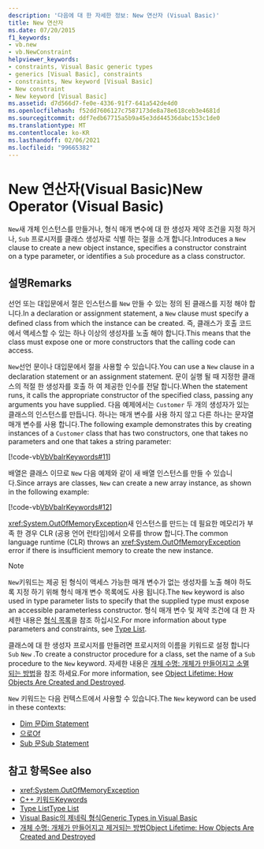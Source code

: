 ```yaml
---
description: '다음에 대 한 자세한 정보: New 연산자 (Visual Basic)'
title: New 연산자
ms.date: 07/20/2015
f1_keywords:
- vb.new
- vb.NewConstraint
helpviewer_keywords:
- constraints, Visual Basic generic types
- generics [Visual Basic], constraints
- constraints, New keyword [Visual Basic]
- New constraint
- New keyword [Visual Basic]
ms.assetid: d7d566d7-fe0e-4336-91f7-641a542de4d0
ms.openlocfilehash: f52dd7606127c7587173de8a78e618ceb3e4681d
ms.sourcegitcommit: ddf7edb67715a5b9a45e3dd44536dabc153c1de0
ms.translationtype: MT
ms.contentlocale: ko-KR
ms.lasthandoff: 02/06/2021
ms.locfileid: "99665382"
---
```

# <a name="new-operator-visual-basic"></a><span data-ttu-id="152b5-103">New 연산자(Visual Basic)</span><span class="sxs-lookup"><span data-stu-id="152b5-103">New Operator (Visual Basic)</span></span>

<span data-ttu-id="152b5-104">`New`새 개체 인스턴스를 만들거나, 형식 매개 변수에 대 한 생성자 제약 조건을 지정 하거나, `Sub` 프로시저를 클래스 생성자로 식별 하는 절을 소개 합니다.</span><span class="sxs-lookup"><span data-stu-id="152b5-104">Introduces a `New` clause to create a new object instance, specifies a constructor constraint on a type parameter, or identifies a `Sub` procedure as a class constructor.</span></span>

## <a name="remarks"></a><span data-ttu-id="152b5-105">설명</span><span class="sxs-lookup"><span data-stu-id="152b5-105">Remarks</span></span>

<span data-ttu-id="152b5-106">선언 또는 대입문에서 절은 인스턴스를 `New` 만들 수 있는 정의 된 클래스를 지정 해야 합니다.</span><span class="sxs-lookup"><span data-stu-id="152b5-106">In a declaration or assignment statement, a `New` clause must specify a defined class from which the instance can be created.</span></span> <span data-ttu-id="152b5-107">즉, 클래스가 호출 코드에서 액세스할 수 있는 하나 이상의 생성자를 노출 해야 합니다.</span><span class="sxs-lookup"><span data-stu-id="152b5-107">This means that the class must expose one or more constructors that the calling code can access.</span></span>

<span data-ttu-id="152b5-108">`New`선언 문이나 대입문에서 절을 사용할 수 있습니다.</span><span class="sxs-lookup"><span data-stu-id="152b5-108">You can use a `New` clause in a declaration statement or an assignment statement.</span></span> <span data-ttu-id="152b5-109">문이 실행 될 때 지정한 클래스의 적절 한 생성자를 호출 하 여 제공한 인수를 전달 합니다.</span><span class="sxs-lookup"><span data-stu-id="152b5-109">When the statement runs, it calls the appropriate constructor of the specified class, passing any arguments you have supplied.</span></span> <span data-ttu-id="152b5-110">다음 예제에서는 `Customer` 두 개의 생성자가 있는 클래스의 인스턴스를 만듭니다. 하나는 매개 변수를 사용 하지 않고 다른 하나는 문자열 매개 변수를 사용 합니다.</span><span class="sxs-lookup"><span data-stu-id="152b5-110">The following example demonstrates this by creating instances of a `Customer` class that has two constructors, one that takes no parameters and one that takes a string parameter:</span></span>

[!code-vb[VbVbalrKeywords#11](~/samples/snippets/visualbasic/VS_Snippets_VBCSharp/VbVbalrKeywords/VB/Class6.vb#11)]

<span data-ttu-id="152b5-111">배열은 클래스 이므로 `New` 다음 예제와 같이 새 배열 인스턴스를 만들 수 있습니다.</span><span class="sxs-lookup"><span data-stu-id="152b5-111">Since arrays are classes, `New` can create a new array instance, as shown in the following example:</span></span>

[!code-vb[VbVbalrKeywords#12](~/samples/snippets/visualbasic/VS_Snippets_VBCSharp/VbVbalrKeywords/VB/Class6.vb#12)]

<span data-ttu-id="152b5-112"><xref:System.OutOfMemoryException>새 인스턴스를 만드는 데 필요한 메모리가 부족 한 경우 CLR (공용 언어 런타임)에서 오류를 throw 합니다.</span><span class="sxs-lookup"><span data-stu-id="152b5-112">The common language runtime (CLR) throws an <xref:System.OutOfMemoryException> error if there is insufficient memory to create the new instance.</span></span>

> [!NOTE]
> <span data-ttu-id="152b5-113">`New`키워드는 제공 된 형식이 액세스 가능한 매개 변수가 없는 생성자를 노출 해야 하도록 지정 하기 위해 형식 매개 변수 목록에도 사용 됩니다.</span><span class="sxs-lookup"><span data-stu-id="152b5-113">The `New` keyword is also used in type parameter lists to specify that the supplied type must expose an accessible parameterless constructor.</span></span> <span data-ttu-id="152b5-114">형식 매개 변수 및 제약 조건에 대 한 자세한 내용은 [형식 목록](../statements/type-list.md)을 참조 하십시오.</span><span class="sxs-lookup"><span data-stu-id="152b5-114">For more information about type parameters and constraints, see [Type List](../statements/type-list.md).</span></span>

<span data-ttu-id="152b5-115">클래스에 대 한 생성자 프로시저를 만들려면 프로시저의 이름을 키워드로 설정 합니다 `Sub` `New` .</span><span class="sxs-lookup"><span data-stu-id="152b5-115">To create a constructor procedure for a class, set the name of a `Sub` procedure to the `New` keyword.</span></span> <span data-ttu-id="152b5-116">자세한 내용은 [개체 수명: 개체가 만들어지고 소멸 되는 방법](../../programming-guide/language-features/objects-and-classes/object-lifetime-how-objects-are-created-and-destroyed.md)을 참조 하세요.</span><span class="sxs-lookup"><span data-stu-id="152b5-116">For more information, see [Object Lifetime: How Objects Are Created and Destroyed](../../programming-guide/language-features/objects-and-classes/object-lifetime-how-objects-are-created-and-destroyed.md).</span></span>

<span data-ttu-id="152b5-117">`New` 키워드는 다음 컨텍스트에서 사용할 수 있습니다.</span><span class="sxs-lookup"><span data-stu-id="152b5-117">The `New` keyword can be used in these contexts:</span></span>

- [<span data-ttu-id="152b5-118">Dim 문</span><span class="sxs-lookup"><span data-stu-id="152b5-118">Dim Statement</span></span>](../statements/dim-statement.md)
- [<span data-ttu-id="152b5-119">으로</span><span class="sxs-lookup"><span data-stu-id="152b5-119">Of</span></span>](../statements/of-clause.md)
- [<span data-ttu-id="152b5-120">Sub 문</span><span class="sxs-lookup"><span data-stu-id="152b5-120">Sub Statement</span></span>](../statements/sub-statement.md)

## <a name="see-also"></a><span data-ttu-id="152b5-121">참고 항목</span><span class="sxs-lookup"><span data-stu-id="152b5-121">See also</span></span>

- <xref:System.OutOfMemoryException>
- [<span data-ttu-id="152b5-122">C++ 키워드</span><span class="sxs-lookup"><span data-stu-id="152b5-122">Keywords</span></span>](../keywords/index.md)
- [<span data-ttu-id="152b5-123">Type List</span><span class="sxs-lookup"><span data-stu-id="152b5-123">Type List</span></span>](../statements/type-list.md)
- [<span data-ttu-id="152b5-124">Visual Basic의 제네릭 형식</span><span class="sxs-lookup"><span data-stu-id="152b5-124">Generic Types in Visual Basic</span></span>](../../programming-guide/language-features/data-types/generic-types.md)
- [<span data-ttu-id="152b5-125">개체 수명: 개체가 만들어지고 제거되는 방법</span><span class="sxs-lookup"><span data-stu-id="152b5-125">Object Lifetime: How Objects Are Created and Destroyed</span></span>](../../programming-guide/language-features/objects-and-classes/object-lifetime-how-objects-are-created-and-destroyed.md)
